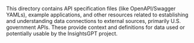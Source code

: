 This directory contains API specification files (like OpenAPI/Swagger YAMLs), example applications, and other resources related to establishing and understanding data connections to external sources, primarily U.S. government APIs. These provide context and definitions for data used or potentially usable by the InsightsGPT project.
